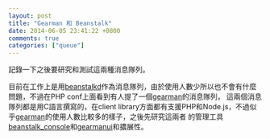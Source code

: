 ```yaml
---
layout: post
title: "Gearman 和 Beanstalk"
date: 2014-06-05 23:41:22 +0800
comments: true
categories: ["queue"]
---
```


記錄一下之後要研究和測試這兩種消息隊列。
<!-- more -->

目前在工作上是用[beanstalkd]作為消息隊列，由於使用人數少所以也不會有什麼問題，不過在PHP conf上面看到有人提了一個[gearman]的消息隊列，
這兩個消息隊列都是用C語言撰寫的，在client library方面都有支援PHP和Node.js，不過似乎[gearman]的使用人數比較多的樣子，之後先研究這兩者
的管理工具[beanstalk_console]和[gearmanui]和擃展性。




[gearman]: http://gearman.org/
[beanstalkd]: https://github.com/kr/beanstalkd
[gearmanui]:https://github.com/gaspaio/gearmanui
[beanstalk_console]:https://github.com/ptrofimov/beanstalk_console